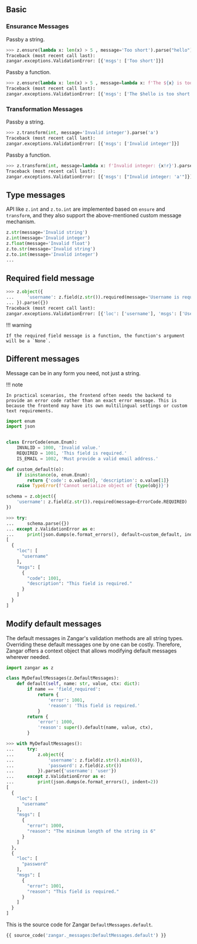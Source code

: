 ## Basic

### Ensurance Messages

Passby a string.

```py
>>> z.ensure(lambda x: len(x) > 5 , message='Too short').parse("hello")
Traceback (most recent call last):
zangar.exceptions.ValidationError: [{'msgs': ['Too short']}]

```

Passby a function.

```py
>>> z.ensure(lambda x: len(x) > 5 , message=lambda x: f'The ${x} is too short').parse("hello")
Traceback (most recent call last):
zangar.exceptions.ValidationError: [{'msgs': ['The $hello is too short']}]

```

### Transformation Messages

Passby a string.

```py
>>> z.transform(int, message='Invalid integer').parse('a')
Traceback (most recent call last):
zangar.exceptions.ValidationError: [{'msgs': ['Invalid integer']}]

```

Passby a function.

```py
>>> z.transform(int, message=lambda x: f'Invalid integer: {x!r}').parse('a')
Traceback (most recent call last):
zangar.exceptions.ValidationError: [{'msgs': ["Invalid integer: 'a'"]}]

```

## Type messages

API like `z.int` and `z.to.int` are implemented based on `ensure` and `transform`, and they also support the above-mentioned custom message mechanism.

```python
z.str(message='Invalid string')
z.int(message='Invalid integer')
z.float(message='Invalid float')
z.to.str(message='Invalid string')
z.to.int(message='Invalid integer')
...
```

## Required field message

```py
>>> z.object({
...     'username': z.field(z.str()).required(message='Username is required.'),
... }).parse({})
Traceback (most recent call last):
zangar.exceptions.ValidationError: [{'loc': ['username'], 'msgs': ['Username is required.']}]

```

!!! warning

    If the required field message is a function, the function's argument will be a `None`.

## Different messages

Message can be in any form you need, not just a string.

!!! note

    In practical scenarios, the frontend often needs the backend to provide an error code rather than an exact error message. This is because the frontend may have its own multilingual settings or custom text requirements.

```python
import enum
import json


class ErrorCode(enum.Enum):
    INVALID = 1000, 'Invalid value.'
    REQUIRED = 1001, 'This field is required.'
    IS_EMAIL = 1002, 'Must provide a valid email address.'

def custom_default(o):
    if isinstance(o, enum.Enum):
        return {'code': o.value[0], 'description': o.value[1]}
    raise TypeError(f'Cannot serialize object of {type(obj)}')

schema = z.object({
    'username': z.field(z.str()).required(message=ErrorCode.REQUIRED)
})
```

```py
>>> try:
...     schema.parse({})
... except z.ValidationError as e:
...     print(json.dumps(e.format_errors(), default=custom_default, indent=2))
[
  {
    "loc": [
      "username"
    ],
    "msgs": [
      {
        "code": 1001,
        "description": "This field is required."
      }
    ]
  }
]

```

## Modify default messages

The default messages in Zangar's validation methods are all string types. Overriding these default messages one by one can be costly. Therefore, Zangar offers a context object that allows modifying default messages wherever needed.

```python
import zangar as z

class MyDefaultMessages(z.DefaultMessages):
    def default(self, name: str, value, ctx: dict):
        if name == 'field_required':
            return {
                'error': 1001,
                'reason': 'This field is required.'
            }
        return {
            'error': 1000,
            'reason': super().default(name, value, ctx),
        }
```

```py
>>> with MyDefaultMessages():
...     try:
...         z.object({
...             'username': z.field(z.str().min(6)),
...             'password': z.field(z.str())
...         }).parse({'username': 'user'})
...     except z.ValidationError as e:
...         print(json.dumps(e.format_errors(), indent=2))
[
  {
    "loc": [
      "username"
    ],
    "msgs": [
      {
        "error": 1000,
        "reason": "The minimum length of the string is 6"
      }
    ]
  },
  {
    "loc": [
      "password"
    ],
    "msgs": [
      {
        "error": 1001,
        "reason": "This field is required."
      }
    ]
  }
]

```

This is the source code for Zangar `DefaultMessages.default`.

```py
{{ source_code('zangar._messages:DefaultMessages.default') }}
```
